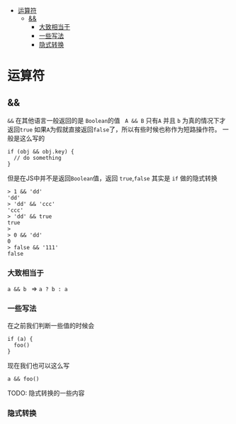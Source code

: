 - [运算符](#%E8%BF%90%E7%AE%97%E7%AC%A6)
  - [&&](#)
    - [大致相当于](#%E5%A4%A7%E8%87%B4%E7%9B%B8%E5%BD%93%E4%BA%8E)
    - [一些写法](#%E4%B8%80%E4%BA%9B%E5%86%99%E6%B3%95)
    - [隐式转换](#%E9%9A%90%E5%BC%8F%E8%BD%AC%E6%8D%A2)
# 运算符
## &&
`&&` 在其他语言一般返回的是 `Boolean`的值 
` A && B` 只有`A` 并且 `b` 为真的情况下才返回`true`
如果`A`为假就直接返回`false`了，所以有些时候也称作为短路操作符。 一般是这么写的

```
if (obj && obj.key) {
  // do something
}
```

但是在JS中并不是返回`Boolean`值，返回 `true`,`false` 其实是 `if` 做的隐式转换
```
> 1 && 'dd'
'dd'
> 'dd' && 'ccc'
'ccc'
> 'dd' && true
true
>
> 0 && 'dd'
0
> false && '111'
false
```
### 大致相当于
`a && b ` => `a ? b : a`

### 一些写法
在之前我们判断一些值的时候会
```
if (a) {
  foo()
}
```
现在我们也可以这么写
```
a && foo()
```
TODO: 隐式转换的一些内容

### 隐式转换
